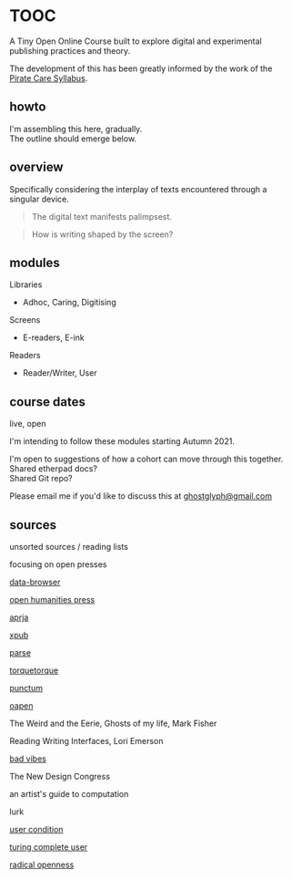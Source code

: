 # TOOC

A Tiny Open Online Course built to explore digital and experimental publishing practices and theory.

The development of this has been greatly informed by the work of the [Pirate Care Syllabus](https://syllabus.pirate.care/).

## howto

I'm assembling this here, gradually.  
The outline should emerge below.  

## overview

Specifically considering the interplay of texts encountered through a singular device.  

>The digital text manifests palimpsest.

>How is writing shaped by the screen?

## modules

Libraries
- Adhoc, Caring, Digitising

Screens
- E-readers, E-ink

Readers
- Reader/Writer, User

## course dates

live, open

I'm intending to follow these modules starting Autumn 2021.

I'm open to suggestions of how a cohort can move through this together.  
Shared etherpad docs?  
Shared Git repo?  

Please email me if you'd like to discuss this at ghostglyph@gmail.com

## sources

unsorted sources / reading lists

focusing on open presses

[data-browser](https://data-browser.net/)

[open humanities press](https://www.openhumanitiespress.org/books/titles/after-video/)

[aprja](https://aprja.net//issue/view/8815/1174)

[xpub](https://collectiveioning.xpub.nl/)

[parse](https://parsejournal.com/)

[torquetorque](https://torquetorque.net/)

[punctum](https://punctumbooks.com)

[oapen](https://oapen.org/)

The Weird and the Eerie, Ghosts of my life, Mark Fisher

Reading Writing Interfaces, Lori Emerson

[bad vibes](https://www.dekersaint.com/badvibesclubpodcast)

The New Design Congress

an artist's guide to computation

lurk

[user condition](https://theusercondition.computer/)

[turing complete user](http://contemporary-home-computing.org/turing-complete-user/)

[radical openness](https://a-nourishing-network.radical-openness.org/measure-or-measure-up-preparing-for-unpopulated-futures.html)
